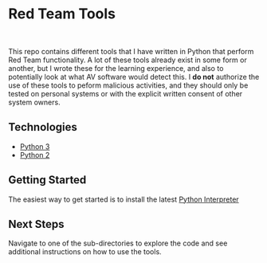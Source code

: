 # Red Team Tools

<br/>

This repo contains different tools that I have written in Python that perform Red Team functionality. A lot of these tools already exist in some form or another, but I wrote these for the learning experience, and also to potentially look at what AV software would detect this. I **do not** authorize the use of these tools to peform malicious activities, and they should only be tested on personal systems or with the explicit written consent of other system owners.  

## Technologies

* [Python 3](https://www.python.org/)
* [Python 2](https://www.python.org/)

## Getting Started

The easiest way to get started is to install the latest [Python Interpreter](https://www.python.org/downloads/)

## Next Steps

Navigate to one of the sub-directories to explore the code and see additional instructions on how to use the tools.
